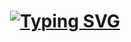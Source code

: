 <h1 align="center">
  <a href="https://github.com/Govindggputa">
    <img src="https://readme-typing-svg.demolab.com?font=Fira+Code&size=30&duration=3000&pause=1200&color=808080&center=true&width=435&lines=Hi%2C+I'm+Govind+Gupta+✌️" alt="Typing SVG" />
  </a>
</h1>




<!--<h3 align="center">Connect with me:</h3>
<p align="center" >
<a href="https://linkedin.com/in/www.linkedin.com/in/govindggupta" target="blank"><img align="center" src="https://raw.githubusercontent.com/rahuldkjain/github-profile-readme-generator/master/src/images/icons/Social/linked-in-alt.svg" alt="www.linkedin.com/in/govindggupta" height="30" width="40" /></a>
  </a>&nbsp;&nbsp;&nbsp;&nbsp;
<a href="https://codeforces.com/profile/https://codeforces.com/profile/govind1277" target="blank"><img align="center" src="https://raw.githubusercontent.com/rahuldkjain/github-profile-readme-generator/master/src/images/icons/Social/codeforces.svg" alt="https://codeforces.com/profile/govind1277" height="30" width="40" /></a>
</a>&nbsp;&nbsp;&nbsp;&nbsp;
<a href="https://www.leetcode.com/https://leetcode.com/u/govind1277/" target="blank"><img align="center" src="https://raw.githubusercontent.com/rahuldkjain/github-profile-readme-generator/master/src/images/icons/Social/leet-code.svg" alt="https://leetcode.com/u/govind1277/" height="30" width="40" /></a>
</a>&nbsp;&nbsp;&nbsp;&nbsp;
<a href="https://auth.geeksforgeeks.org/user/https://www.geeksforgeeks.org/user/govindggupta/" target="blank"><img align="center" src="https://raw.githubusercontent.com/rahuldkjain/github-profile-readme-generator/master/src/images/icons/Social/geeks-for-geeks.svg" alt="https://www.geeksforgeeks.org/user/govindggupta/" height="30" width="40" /></a>
</a>&nbsp;&nbsp;&nbsp;&nbsp;
</p>-->

<!--[![Govind's github activity graph](https://github-readme-activity-graph.vercel.app/graph?username=Govindggupta&theme=github-compact&hide_border=true	)](https://github.com/Govindggupta)

